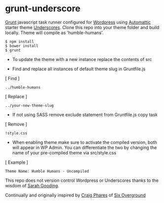 # grunt-underscore

[Grunt](http://gruntjs.com/) javascript task runner configured for [Wordpress](https://wordpress.org/) using [Automattic](https://github.com/automattic/) starter theme [Underscores](http://underscores.me/). Clone this repo into your theme folder and build locally. Theme will compile as 'humble-humans'. 

```
$ npm install
$ bower install
$ grunt
```

- To update the theme with a new instance replace the contents of src

- Find and replace all instances of default theme slug in Gruntfile.js

[ Find ]
```
../humble-humans
```

[ Replace ]
```
../your-new-theme-slug
```

- If not using SASS remove exclude statement from Gruntfile.js copy task

[ Remove ]
```
!style.css
```

- When enabling theme make sure to activate the compiled version, both will appear in WP Admin. You can differentiate the two by changing the name of your pre-compiled theme via src/style.css

[ Example ]
```
Theme Name: Humble Humans - Uncompiled
```

This repo does not version control Wordpress or Underscores thanks to the wisdom of [Sarah Gooding](http://wptavern.com/git-and-wordpress-3-tips-to-do-it-better).

Continually and originally inspired by [Craig Phares](https://github.com/craigphares) of [Six Overground](https://github.com/sixoverground)
